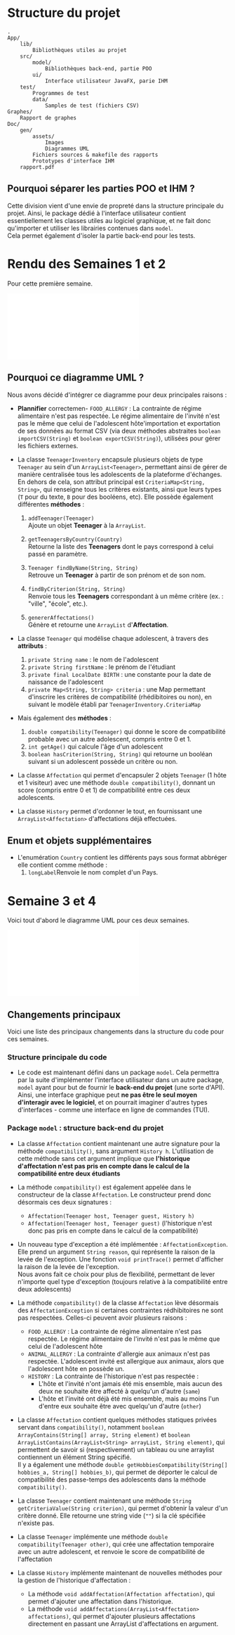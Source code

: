 # Structure du projet 

```
.
App/
    lib/
        Bibliothèques utiles au projet
    src/
        model/
            Bibliothèques back-end, partie POO
        ui/
            Interface utilisateur JavaFX, parie IHM
    test/
        Programmes de test
        data/
            Samples de test (fichiers CSV)
Graphes/
    Rapport de graphes
Doc/
    gen/
        assets/
            Images
            Diagrammes UML
        Fichiers sources & makefile des rapports
        Prototypes d'interface IHM
    rapport.pdf
```

## Pourquoi séparer les parties POO et IHM ?

Cette division vient d'une envie de propreté dans la structure principale du projet. Ainsi, le package dédié à l'interface utilisateur contient essentiellement les classes utiles au logiciel graphique, et ne fait donc qu'importer et utiliser les librairies contenues dans `model`.  
Cela permet également d'isoler la partie back-end pour les tests.

# Rendu des Semaines 1 et 2

Pour cette première semaine.

![Diagramme UML du projet](assets/DiagramUML.pdf)

## Pourquoi ce diagramme UML ? 

Nous avons décidé d'intégrer ce diagramme pour deux principales raisons : 
 - **Plannifier** correctemen- `FOOD_ALLERGY` : La contrainte de régime alimentaire n'est pas respectée. Le régime alimentaire de l'invité n'est pas le même que celui de l'adolescent hôte'importation et exportation de ses données au format CSV (via deux méthodes abstraites `boolean importCSV(String)` et `boolean exportCSV(String)`), utilisées pour gérer les fichiers externes. 

- La classe `TeenagerInventory` encapsule plusieurs objets de type `Teenager` au sein d'un `ArrayList<Teenager>`, permettant ainsi de gérer de manière centralisée tous les adolescents de la plateforme d'échanges. En dehors de cela, son attribut principal est `CriteriaMap<String, String>`, qui renseigne tous les critères existants, ainsi que leurs types (`T` pour du texte, `B` pour des booléens, etc). Elle possède également différentes **méthodes** :

    1. `addTeenager(Teenager)`  
   Ajoute un objet **Teenager** à la `ArrayList`.

    2. `getTeenagersByCountry(Country)`  
    Retourne la liste des **Teenagers** dont le pays correspond à celui passé en paramètre.

    3. `Teenager findByName(String, String)`  
    Retrouve un **Teenager** à partir de son prénom et de son nom.

    4. `findByCriterion(String, String)`  
    Renvoie tous les **Teenagers** correspondant à un même critère (ex. : "ville", "école", etc.).

    5. `genererAffectations()`  
    Génère et retourne une `ArrayList` d'**Affectation**.

- La classe `Teenager` qui modélise chaque adolescent, à travers des **attributs** : 
    1. `private String name` : le nom de l'adolescent
    2. `private String firstName` : le prénom de l'étudiant
    3. `private final LocalDate BIRTH` : une constante pour la date de naissance de l'adolescent
    4. `private Map<String, String> criteria` : une Map permettant d'inscrire les critères de compatibilité (rhédibitoires ou non), en suivant le modèle établi par `TeenagerInventory.CriteriaMap`  
 - Mais également des **méthodes** : 
    1. `double compatibility(Teenager)` qui donne le score de compatibilité probable avec un autre adolescent, compris entre 0 et 1.
    2. `int getAge()` qui calcule l'âge d'un adolescent
    3. `boolean hasCriterion(String, String)` qui retourne un booléan suivant si un adolescent possède un critère ou non.
    

- La classe `Affectation` qui permet d'encapsuler 2 objets `Teenager` (1 hôte et 1 visiteur) avec une méthode `double compatibility()`, donnant un score (compris entre 0 et 1) de compatibilité entre ces deux adolescents.

- La classe `History` permet d'ordonner le tout, en fournissant une `ArrayList<Affectation>` d'affectations déjà effectuées. 

## Enum et objets supplémentaires

- L'enumération `Country` contient les différents pays sous format abbréger elle contient comme méthode :
    1. `longLabel`Renvoie le nom complet d'un Pays.

# Semaine 3 et 4

Voici tout d'abord le diagramme UML pour ces deux semaines.

![Diagramme UML du projet semaines 3 et 4](./assets/DiagramUMLS3.pdf)

## Changements principaux 

Voici une liste des principaux changements dans la structure du code pour ces semaines.

### Structure principale du code

 - Le code est maintenant défini dans un package `model`. Cela permettra par la suite d'implémenter l'interface utilisateur dans un autre package, `model` ayant pour but de fournir le **back-end du projet** (une sorte d'API). Ainsi, une interface graphique peut **ne pas être le seul moyen d'interagir avec le logiciel**, et on pourrait imaginer d'autres types d'interfaces - comme une interface en ligne de commandes (TUI).

### Package `model` : structure back-end du projet

 - La classe `Affectation` contient maintenant une autre signature pour la méthode `compatibility()`, sans argument `History h`. L'utilisation de cette méthode sans cet argument implique que **l'historique d'affectation n'est pas pris en compte dans le calcul de la compatibilité entre deux étudiants**

 - La méthode `compatibility()` est également appelée dans le constructeur de la classe  `Affectation`. Le constructeur prend donc désormais ces deux signatures : 
    - `Affectation(Teenager host, Teenager guest, History h)`
    - `Affectation(Teenager host, Teenager guest)` (l'historique n'est donc pas pris en compte dans le calcul de la compatibilité)

 - Un nouveau type d'exception a été implémentée : `AffectationException`. Elle prend un argument `String reason`, qui représente la raison de la levée de l'exception. Une fonction `void printTrace()` permet d'afficher la raison de la levée de l'exception.  
 Nous avons fait ce choix pour plus de flexibilité, permettant de lever n'importe quel type d'exception (toujours relative à la compatibilité entre deux adolescents)

 - La méthode `compatibility()` de la classe `Affectation` lève désormais des `AffectationException` si certaines contraintes rédhibitoires ne sont pas respectées. Celles-ci peuvent avoir plusieurs raisons : 
    - `FOOD_ALLERGY` : La contrainte de régime alimentaire n'est pas respectée. Le régime alimentaire de l'invité n'est pas le même que celui de l'adolescent hôte
    - `ANIMAL_ALLERGY` : La contrainte d'allergie aux animaux n'est pas respectée. L'adolescent invité est allergique aux animaux, alors que l'adolescent hôte en possède un.
    - `HISTORY` : La contrainte de l'historique n'est pas respectée :
        - L'hôte et l'invité n'ont jamais été mis ensemble, mais aucun des deux ne souhaite être affecté à quelqu'un d'autre (`same`)
        - L'hôte et l'invité ont déjà été mis ensemble, mais au moins l'un d'entre eux souhaite être avec quelqu'un d'autre (`other`)
 - La classe `Affectation` contient quelques méthodes statiques privées servant dans `compatibility()`, notamment `boolean ArrayContains(String[] array, String element)` et `boolean ArrayListContains(ArrayList<String> arrayList, String element)`, qui permettent de savoir si (respectivement) un tableau ou une arraylist contiennent un élément String spécifié.  
 Il y a également une méthode `double getHobbiesCompatibility(String[] hobbies_a, String[] hobbies_b)`, qui permet de déporter le calcul de compatibilité des passe-temps des adolescents dans la méthode `compatibility()`.
 - La classe `Teenager` contient maintenant une méthode `String getCriteriaValue(String criterion)`, qui permet d'obtenir la valeur d'un critère donné. Elle retourne une string vide (`""`) si la clé spécifiée n'existe pas.
 - La classe `Teenager` implémente une méthode `double compatibility(Teenager other)`, qui crée une affectation temporaire avec un autre adolescent, et renvoie le score de compatibilité de l'affectation
 - La classe `History` implémente maintenant de nouvelles méthodes pour la gestion de l'historique d'affectation : 
    - La méthode `void addAffectation(Affectation affectation)`, qui permet d'ajouter une affectation dans l'historique.
    - La méthode `void addAffectations(ArrayList<Affectation> affectations)`, qui permet d'ajouter plusieurs affectations directement en passant une ArrayList d'affectations en argument.